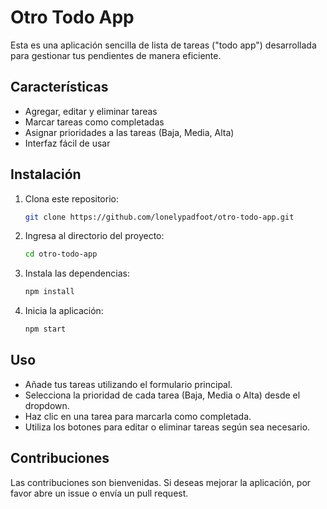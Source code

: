 # Otro Todo App

Esta es una aplicación sencilla de lista de tareas ("todo app") desarrollada para gestionar tus pendientes de manera eficiente.

## Características

- Agregar, editar y eliminar tareas
- Marcar tareas como completadas
- Asignar prioridades a las tareas (Baja, Media, Alta)
- Interfaz fácil de usar

## Instalación

1. Clona este repositorio:
   ```bash
   git clone https://github.com/lonelypadfoot/otro-todo-app.git
   ```
2. Ingresa al directorio del proyecto:
   ```bash
   cd otro-todo-app
   ```
3. Instala las dependencias:
   ```bash
   npm install
   ```
4. Inicia la aplicación:
   ```bash
   npm start
   ```

## Uso

- Añade tus tareas utilizando el formulario principal.
- Selecciona la prioridad de cada tarea (Baja, Media o Alta) desde el dropdown.
- Haz clic en una tarea para marcarla como completada.
- Utiliza los botones para editar o eliminar tareas según sea necesario.

## Contribuciones

Las contribuciones son bienvenidas. Si deseas mejorar la aplicación, por favor abre un issue o envía un pull request.